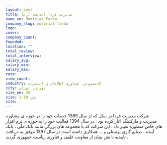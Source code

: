 ```yaml
---
layout: post
title: مدیریت فردا اندیشه آرنا
name_en: Modiriat Farda
company_slug: modiriat-farda
logo: 
cover: 
company_count:
founded:
location: ""
total_review: 
total_interview: 
salary_avg: 
salary_min: 
salary_max: 
rate: 
view_count: 
industry: کامپیوتر، فناوری اطلاعات و اینترنت
city: تهران, تهران
size_en: VS
size: 1-10 نفر
site: 
---
```


شرکت مدیریت فردا در سال که از سال 1389 خدمات خود را در حوزه ی مشاوره مدیریت و مارکتینگ آغاز کرده بود ، در سال 1394 فعالیت خود را به حوزه ی نرم افزار های خاص منظوره تغییر داد . این شرکت که با مجموعه های بزرگی مانند بانک ملّی ، بانک آینده ، صنایع گازی پرستلی و ... همکاری داشته است در سال 1397 موفق به دریافت تاییدیه دانش بنیان از معاونت علمی و فناوری ریاست جمهوری گردید .
